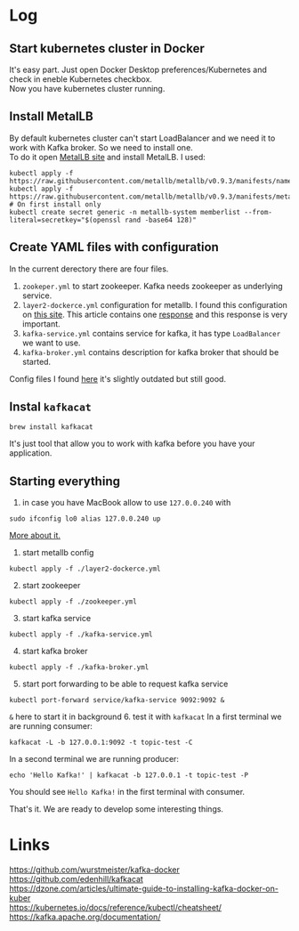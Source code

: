 # Log

## Start kubernetes cluster in Docker

It's easy part. Just open Docker Desktop preferences/Kubernetes and check in eneble Kubernetes checkbox.  
Now you have kubernetes cluster running.

## Install MetalLB

By default kubernetes cluster can't start LoadBalancer and we need it to work with Kafka broker. So we need to install one.  
To do it open [MetalLB site](https://metallb.universe.tf/installation/) and install MetalLB. I used:  
```
kubectl apply -f https://raw.githubusercontent.com/metallb/metallb/v0.9.3/manifests/namespace.yaml
kubectl apply -f https://raw.githubusercontent.com/metallb/metallb/v0.9.3/manifests/metallb.yaml
# On first install only
kubectl create secret generic -n metallb-system memberlist --from-literal=secretkey="$(openssl rand -base64 128)"
```

## Create YAML files with configuration

In the current derectory there are four files.  
1. `zookeper.yml` to start zookeeper. Kafka needs zookeeper as underlying service.
2. `layer2-dockerce.yml` configuration for metallb. I found this configuration on [this site](https://medium.com/@JockDaRock/kubernetes-metal-lb-for-docker-for-mac-windows-in-10-minutes-23e22f54d1c8). This article contains one [response](https://medium.com/p/23e22f54d1c8/responses/show) and this response is very important.
3. `kafka-service.yml` contains service for kafka, it has type `LoadBalancer` we want to use.
4. `kafka-broker.yml` contains description for kafka broker that should be started.

Config files I found [here](https://dzone.com/articles/ultimate-guide-to-installing-kafka-docker-on-kuber) it's slightly outdated but still good.

## Instal `kafkacat`

```
brew install kafkacat
```
It's just tool that allow you to work with kafka before you have your application.

## Starting everything

1. in case you have MacBook allow to use `127.0.0.240` with
```
sudo ifconfig lo0 alias 127.0.0.240 up
```
[More about it.](https://superuser.com/questions/458875/how-do-you-get-loopback-addresses-other-than-127-0-0-1-to-work-on-os-x)  
1. start metallb config
```
kubectl apply -f ./layer2-dockerce.yml
```
2. start zookeeper
```
kubectl apply -f ./zookeeper.yml
```
3. start kafka service
```
kubectl apply -f ./kafka-service.yml
```
4. start kafka broker
```
kubectl apply -f ./kafka-broker.yml
```
5. start port forwarding to be able to request kafka service
```
kubectl port-forward service/kafka-service 9092:9092 &
```
`&` here to start it in background
6. test it with `kafkacat`
In a first terminal we are running consumer:
```
kafkacat -L -b 127.0.0.1:9092 -t topic-test -C
```
In a second terminal we are running producer:
```
echo 'Hello Kafka!' | kafkacat -b 127.0.0.1 -t topic-test -P
```
You should see `Hello Kafka!` in the first terminal with consumer.

That's it. We are ready to develop some interesting things.

# Links

https://github.com/wurstmeister/kafka-docker  
https://github.com/edenhill/kafkacat  
https://dzone.com/articles/ultimate-guide-to-installing-kafka-docker-on-kuber  
https://kubernetes.io/docs/reference/kubectl/cheatsheet/  
https://kafka.apache.org/documentation/  
